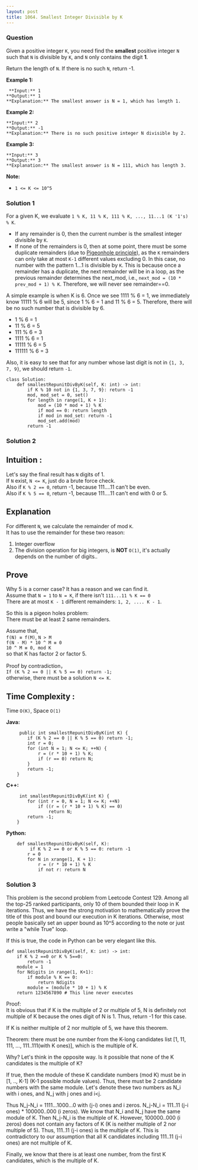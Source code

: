 ```yaml
---
layout: post
title: 1064. Smallest Integer Divisible by K
---
```

### Question
Given a positive integer `K`, you need find the **smallest**  positive integer
`N` such that `N` is divisible by `K`, and `N` only contains the digit **1**.

Return the length of `N`.  If there is no such `N`, return -1.



 **Example 1:**

    
    
     **Input:** 1
    **Output:** 1
    **Explanation:** The smallest answer is N = 1, which has length 1.

**Example 2:**

    
    
    **Input:** 2
    **Output:** -1
    **Explanation:** There is no such positive integer N divisible by 2.

**Example 3:**

    
    
    **Input:** 3
    **Output:** 3
    **Explanation:** The smallest answer is N = 111, which has length 3.



 **Note:**

  * `1 <= K <= 10^5`

### Solution 1
For a given K, we evaluate `1 % K, 11 % K, 111 % K, ..., 11...1 (K '1's) % K`.

  * If any remainder is 0, then the current number is the smallest integer divisible by `K`.
  * If none of the remainders is 0, then at some point, there must be some duplicate remainders (due to [Pigeonhole principle](https://en.wikipedia.org/wiki/Pigeonhole_principle)), as the `K` remainders can only take at most `K-1` different values excluding 0. In this case, no number with the pattern 1...1 is divisible by `K`. This is because once a remainder has a duplicate, the next remainder will be in a loop, as the previous remainder determines the next_mod, i.e., `next_mod = (10 * prev_mod + 1) % K`. Therefore, we will never see remainder==0.

A simple example is when K is 6. Once we see 1111 % 6 = 1, we immediately know
11111 % 6 will be 5, since 1 % 6 = 1 and 11 % 6 = 5. Therefore, there will be
no such number that is divisible by 6.

  * 1 % 6 = 1
  * 11 % 6 = 5
  * 111 % 6 = 3
  * 1111 % 6 = 1
  * 11111 % 6 = 5
  * 111111 % 6 = 3

Also, it is easy to see that for any number whose last digit is not in `{1, 3,
7, 9}`, we should return `-1`.

    
    
    class Solution:
        def smallestRepunitDivByK(self, K: int) -> int:
            if K % 10 not in {1, 3, 7, 9}: return -1
            mod, mod_set = 0, set()
            for length in range(1, K + 1):
                mod = (10 * mod + 1) % K
                if mod == 0: return length
                if mod in mod_set: return -1
                mod_set.add(mod)
            return -1
    


### Solution 2
## **Intuition** :

Let's say the final result has `N` digits of 1.  
If `N` exist, `N <= K`, just do a brute force check.  
Also if `K % 2 == 0`, return -1, because 111....11 can't be even.  
Also if `K % 5 == 0`, return -1, because 111....11 can't end with 0 or 5.  
  

##  **Explanation**

For different `N`, we calculate the remainder of mod `K`.  
It has to use the remainder for these two reason:

  1. Integer overflow
  2. The division operation for big integers, is **NOT** `O(1)`, it's actually depends on the number of digits..

##  **Prove**

Why 5 is a corner case? It has a reason and we can find it.  
Assume that `N = 1` to `N = K`, if there isn't `111...11 % K == 0`  
There are at most `K - 1` different remainders: `1, 2, .... K - 1`.

So this is a pigeon holes problem:  
There must be at least 2 same remainders.

Assume that,  
`f(N) ≡ f(M)`, `N > M`  
`f(N - M) * 10 ^ M ≡ 0`  
`10 ^ M ≡ 0, mod K`  
so that K has factor 2 or factor 5.

Proof by contradiction，  
`If (K % 2 == 0 || K % 5 == 0) return -1;`  
otherwise, there must be a solution `N <= K`.

##  **Time Complexity** :

Time `O(K)`, Space `O(1)`

  

 **Java:**

    
    
         public int smallestRepunitDivByK(int K) {
            if (K % 2 == 0 || K % 5 == 0) return -1;
            int r = 0;
            for (int N = 1; N <= K; ++N) {
                r = (r * 10 + 1) % K;
                if (r == 0) return N;
            }
            return -1;
        }
    

**C++:**

    
    
         int smallestRepunitDivByK(int K) {
            for (int r = 0, N = 1; N <= K; ++N)
                if ((r = (r * 10 + 1) % K) == 0)
                    return N;
            return -1;
        }
    

**Python:**

    
    
        def smallestRepunitDivByK(self, K):
             if K % 2 == 0 or K % 5 == 0: return -1
            r = 0
            for N in xrange(1, K + 1):
                r = (r * 10 + 1) % K
                if not r: return N
    


### Solution 3
This problem is the second problem from Leetcode Contest 129. Among all the
top-25 ranked participants, only 10 of them bounded their loop in K
iterations. Thus, we have the strong motivation to mathematically prove the
title of this post and bound our execution in K iterations. Otherwise, most
people basically set an upper bound as 10^5 according to the note or just
write a "while True" loop.

If this is true, the code in Python can be very elegant like this.

    
    
    def smallestRepunitDivByK(self, K: int) -> int:    
        if K % 2 ==0 or K % 5==0:
            return -1       
        module = 1
        for Ndigits in range(1, K+1):
            if module % K == 0:
                return Ndigits
            module = (module * 10 + 1) % K
        return 1234567890 # This line never executes
    

Proof:  
It is obvious that if K is the multiple of 2 or multiple of 5, N is definitely
not multiple of K because the ones digit of N is 1. Thus, return -1 for this
case.

If K is neither multiple of 2 nor multiple of 5, we have this theorem.

Theorem: there must be one number from the K-long candidates list [1, 11, 111,
..., 111..111(with K ones)], which is the multiple of K.

Why? Let's think in the opposite way. Is it possible that none of the K
candidates is the multiple of K?

If true, then the module of these K candidate numbers (mod K) must be in [1,
.., K-1] (K-1 possible module values). Thus, there must be 2 candidate numbers
with the same module. Let's denote these two numbers as N_i with i ones, and
N_j with j ones and i<j.

Thus N_j-N_i = 1111...1000...0 with (j-i) ones and i zeros. N_j-N_i = 111..11
(j-i ones) * 100000..000 (i zeros). We know that N_i and N_j have the same
module of K. Then N_j-N_i is the multiple of K. However, 100000..000 (i zeros)
does not contain any factors of K (K is neither multiple of 2 nor multiple of
5). Thus, 111..11 (j-i ones) is the multiple of K. This is contradictory to
our assumption that all K candidates including 111..11 (j-i ones) are not
multiple of K.

Finally, we know that there is at least one number, from the first K
candidates, which is the multiple of K.



